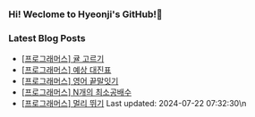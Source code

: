 ### Hi! Weclome to Hyeonji's GitHub!🌱

### Latest Blog Posts
<!-- BLOG-POST-LIST:START -->
- [[프로그래머스] 귤 고르기](http://jjrdd.tistory.com/92)
- [[프로그래머스] 예상 대진표](http://jjrdd.tistory.com/91)
- [[프로그래머스] 영어 끝말잇기](http://jjrdd.tistory.com/90)
- [[프로그래머스] N개의 최소공배수](http://jjrdd.tistory.com/89)
- [[프로그래머스] 멀리 뛰기](http://jjrdd.tistory.com/88)
Last updated: 2024-07-22 07:32:30\n
<!-- BLOG-POST-LIST:END -->
